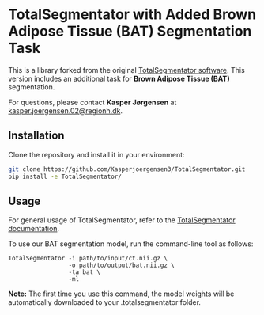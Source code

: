 # TotalSegmentator with Added Brown Adipose Tissue (BAT) Segmentation Task

This is a library forked from the original [TotalSegmentator software](https://github.com/wasserth/TotalSegmentator). This version includes an additional task for **Brown Adipose Tissue (BAT)** segmentation.

For questions, please contact **Kasper Jørgensen** at [kasper.joergensen.02@regionh.dk](mailto:kasper.joergensen.02@regionh.dk).

## Installation

Clone the repository and install it in your environment:

```bash
git clone https://github.com/Kasperjoergensen3/TotalSegmentator.git
pip install -e TotalSegmentator/
```

## Usage

For general usage of TotalSegmentator, refer to the [TotalSegmentator documentation](https://github.com/wasserth/TotalSegmentator).

To use our BAT segmentation model, run the command-line tool as follows:

```
TotalSegmentator -i path/to/input/ct.nii.gz \
                 -o path/to/output/bat.nii.gz \
                 -ta bat \
                 -ml
```

**Note:** The first time you use this command, the model weights will be automatically downloaded to your .totalsegmentator folder.

